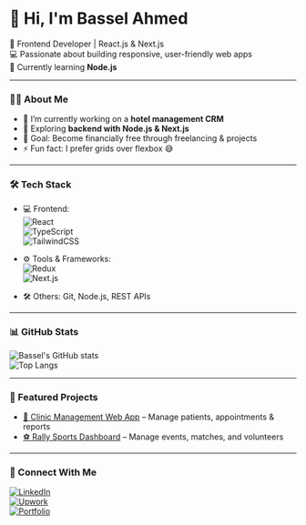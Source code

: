 # 👋 Hi, I'm Bassel Ahmed  

🚀 Frontend Developer | React.js & Next.js  
💻 Passionate about building responsive, user-friendly web apps  
🌱 Currently learning **Node.js**  

---

### 👨‍💻 About Me
- 🔭 I’m currently working on a **hotel management CRM**  
- 🌱 Exploring **backend with Node.js & Next.js**  
- 🎯 Goal: Become financially free through freelancing & projects  
- ⚡ Fun fact: I prefer grids over flexbox 😅  

---

### 🛠 Tech Stack  
- 💻 Frontend:  
  ![React](https://img.shields.io/badge/React-20232A?style=for-the-badge&logo=react&logoColor=61DAFB)  
  ![TypeScript](https://img.shields.io/badge/TypeScript-007ACC?style=for-the-badge&logo=typescript&logoColor=white)  
  ![TailwindCSS](https://img.shields.io/badge/Tailwind_CSS-38B2AC?style=for-the-badge&logo=tailwind-css&logoColor=white)  

- ⚙️ Tools & Frameworks:  
  ![Redux](https://img.shields.io/badge/Redux-593D88?style=for-the-badge&logo=redux&logoColor=white)  
  ![Next.js](https://img.shields.io/badge/Next.js-black?style=for-the-badge&logo=next.js&logoColor=white)  

- 🛠 Others: Git, Node.js, REST APIs  

---

### 📊 GitHub Stats  
![Bassel's GitHub stats](https://github-readme-stats.vercel.app/api?username=basselahmed&show_icons=true&theme=radical)  
![Top Langs](https://github-readme-stats.vercel.app/api/top-langs/?username=basselahmed&layout=compact&theme=radical)  

---

### 🌟 Featured Projects  
- [🏥 Clinic Management Web App](https://github.com/your-repo-link) – Manage patients, appointments & reports  
- [⚽ Rally Sports Dashboard](https://github.com/your-repo-link) – Manage events, matches, and volunteers  

---

### 🤝 Connect With Me
[![LinkedIn](https://img.shields.io/badge/LinkedIn-0A66C2?style=for-the-badge&logo=linkedin&logoColor=white)](https://www.linkedin.com/in/your-link/)  
[![Upwork](https://img.shields.io/badge/Upwork-6fda44?style=for-the-badge&logo=upwork&logoColor=white)](https://www.upwork.com/freelancers/~your-id)  
[![Portfolio](https://img.shields.io/badge/Portfolio-000000?style=for-the-badge&logo=vercel&logoColor=white)](https://your-portfolio-link.com)  
